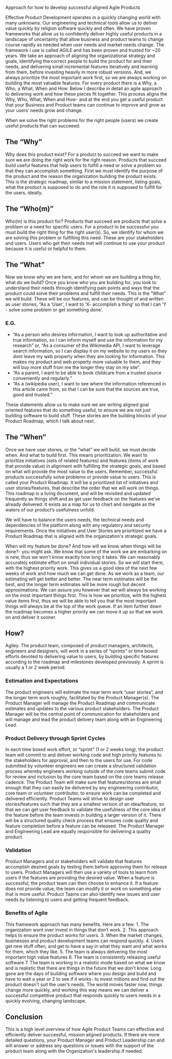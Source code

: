 Approach for how to develop successful aligned Agile Products

Effective Product Development operates in a quickly changing world with many unknowns. Our engineering and technical tools allow us to deliver value quickly by religion software quickly and often. We have proven frameworks that allow us to confidently deliver highly useful products in a landscape of uncertainty that allow business and product teams to change course rapidly as needed when user needs and market needs change. The framework I use is called AGILE and has been proven and trusted for ~20 years. We take an approach of aligning the organizational strategy and goals, identifying the correct people to build the product for and their needs, and delivering small incremental features iteratively and learning from them, before investing heavily in more robust versions. And, we always prioritize the most important work first, so we are always working on building the most valuable features. For every product there is a Why, a Who, a What, When and How. Below I describe in detail an agile approach to delivering work and how these pieces fit together. This process aligns the Why, Who, What, When and How- and at the end you get a useful product that your Business and Product teams can continue to improve and grow as your users’ needs grow and change. 

When we solve the right problems for the right people (users) we create useful products that can succeeed.

## The “Why” 
Why does this product exist? For a product to succeed we want to make sure we are doing the right work for the right reason. Products that succeed build useful features that help users to fulfill a need or solve a problem so that they can accomplish something. First we must identify the purpose of the product and the reason the organization building the product exists. This is the strategic roadmap, similar to a mission statement, listing goals, what the product is supposed to do and the role it is supposed to fulfill for the users, ideally.

## The “Who(m)”
Who(m) is this product for? Products that succeed are products that solve a problem or a need for specific users. For a product to be successful you must build the right thing for the right user(s). So, we identify for whom we are solving this problem or fulfilling this need. These are your stakeholders and users. Users who get their needs met will continue to use your product because it is useful or helpful to them.

## The “What” 
Now we know why we are here, and for whom we are building a thing for, what do we build? Once you know who you are building for, you look to understand their needs through identifying pain points and ways that the product could solve their problems and fulfill their needs. This is the “What” we will build. These will be our features, and can be thought of and written as user stories, “As a ‘User’, I want to ‘X- accomplish a thing’ so that I can  ‘Y - solve some problem or get something done’. 

### E.G. 
+ “As a person who desires information, I want to look up authoritative and true information, so I can inform myself and use the information for my research” or, “As a consumer of the Wikimedia API, I want to leverage search information, so I can display it on my website to my users so they dont leave my web property when they are looking for information. This makes my product and web property more valuable to them, and they will buy more stuff from me the longer they stay on my site”. 
+ “As a parent, I want to be able to book childcare from a trusted source conveniently and regularly.”
+ “As a (wikipedia user), I want to see where the information referenced in this article came from, so that I can be sure that the sources are true, good and trusted.”

These statements allow us to make sure we are writing aligned goal oriented features that do something useful, to ensure we are not just building software to build stuff. These stories are the building blocks of your Product Roadmap, which I talk about next.

## The “When”
Once we have user stories, or the “what” we will build, we must decide when. And what to build first. This means prioritization. We want to prioritize initiatives (sets of related features) and features (items of work that provide value) in alignment with fulfilling the strategic goals, and based on what will provide the most value to the users. Remember, successful products successfully solve problems or provide value to users. This is called your Product Roadmap. It will be a prioritized list of initiatives and user stories/features, that describe the order that we will work on things. This roadmap is a living document, and will be revisited and updated frequently as things shift and as get user feedback on the features we’ve already delivered. It exists as a map for us to chart and navigate as the waters of our product’s usefulness unfold. 

We will have to balance the users needs, the technical needs and dependencies of the platform along with any regulatory and security requirements. Once the initiatives and User Stories are prioritized we have a Product Roadmap that is aligned with the organization's strategic goals. 

When will my feature be done? And how will we know when things will be done?- you might ask. We know that some of the work we are embarking on is new, thus we won't know exactly how long it takes. We can reasonably accurately estimate effort on small individual stories. So we will start there, with the highest priority work. This gives us a good idea of the next few weeks of work and how much we can get done. As we work as a team, our estimating will get better and better. The near term estimates will be the best, and the longer term estimates will be more rough but decent approximations. We can assure you however that we will always be working on the most important things first. This is how we prioritize, with the highest value items first, thus we will be able to tell you that the most important things will always be at the top of the work queue. If an item further down the roadmap becomes a higher priority we can move it up so that we work on and deliver it sooner.

## How?
Agiley. The product team, composed of product managers, architects, engineers and designers, will work in a series of “sprints” or time boxed efforts devoted to delivering value to users, by building specific features according to the roadmap and milestones developed previously. A sprint is usually a 1 or 2 week period.

### Estimation and Expectations
The product engineers will estimate the near term work “user stories”, and the longer term work roughly, facilitated by the Product Manager(s). The Product Manager will manage the Product Roadmap and communicate estimates and updates to the various product stakeholders. The Product Manager will be the central point of communication for stakeholders and will manage and lead the product delivery team along with an Engineering Lead.

### Product Delivery through Sprint Cycles
In each time boxed work effort, or “sprint” (1 or 2 weeks long), the product team will commit to and deliver working code and high priority features to the stakeholders for approval, and then to the users for use. For code submitted by volunteer engineers we can create a structured validation process whereby engineers working outside of the core teams submit code for review and inclusion by the core team based on the core teams release cadence. The Product Team will make sure that features/stories are small enough that they can easily be delivered by any engineering contributor, core team or volunteer contributor, to ensure work can be completed and delivered efficiently. Product Teams will strive to design user stories/features such that they are a smallest version of an idea/feature, so that we can get user feedback to validate the usefulness of the core idea of the feature before the team invests in building a larger version of it. 
There will be a structured quality check process that ensures code quality and feature completion before a feature can be released. The Product Manager and Engineering Lead are equally responsible for delivering a quality product.

### Validation
Product Managers and or stakeholders will validate that features accomplish desired goals by testing them before approving them for release to users. Product Managers will then use a variety of tools to learn from users if the features are providing the desired value. When a feature is successful, the product team can then choose to enhance it. If a feature does not provide value, the team can modify it or work on something else that is more useful. Product Taams can also identify new issues and user needs by listening to users and getting frequent feedback.

### Benefits of Agile
This framework approach has many benefits. Here are a few: 1. The organization wont over invest in things that don’t work. 2. This approach helps to ensure the product works for users. 3. When the market changes, businesses and product development teams can respond quickly. 4. Users get new stuff often, and get to have a say in what they want and what works for them, which they like. 5. The team is always delivering the most important high value features 6. The team is consistently releasing useful software 7. The team is working in a realistic mode based on what we know and is realistic that there are things in the future that we don't know. Long gone are the days of building software where you design and build and have to wait a year or 2 to see if it works- to invest millions and find out the product doesn't suit the user’s needs. The world moves faster now, things change more quickly, and working this way means we can deliver a successful competitive product that responds quickly to users needs in a quickly evolving, changing landscape.

## Conclusion
This is a high level overview of how Agile Product Teams can effective and efficiently deliver successful, mission aligned products. If there are more detailed questions, your Product Manager and Product Leadership can and will answer or address any questions or issues with the support of the product team along with the Organization's leadership if needed.
